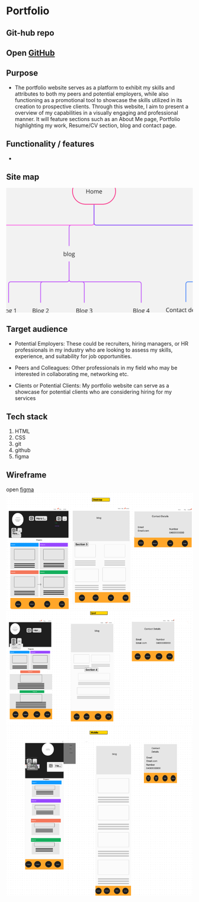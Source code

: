 # Portfolio

## Git-hub repo 
Open [GitHub](https://github.com/Sam559I/Portfolio)
- 
## Purpose
- The portfolio website serves as a platform to exhibit my skills and attributes to both my peers and potential employers, while also functioning as a promotional tool to showcase the skills utilized in its creation to prospective clients. Through this website, I aim to present a  overview of my capabilities in a visually engaging and professional manner. It will feature sections such as an About Me page, Portfolio highlighting my work, Resume/CV section, blog and contact page.

## Functionality / features
- 
## Site map
![alt text](img/sitemap.jpg)

## Target audience
- Potential Employers: These could be recruiters, hiring managers, or HR professionals in my industry who are looking to assess my  skills, experience, and suitability for job opportunities.

- Peers and Colleagues: Other professionals in my field who may be interested in collaborating me, networking etc.

- Clients or Potential Clients: My portfolio website can serve as a showcase for potential clients who are considering hiring for my services

## Tech stack
1. HTML
2. CSS
3. git
4. github
5. figma

## Wireframe
open [figma](https://www.figma.com/file/UGwWoGLfsIBdnsMtpguGNc/Untitled?type=whiteboard&node-id=0-1&t=TsFUi8y45Unmmbtd-0)
![alt text](img/Desktop-design.png)
![alt text](img/ipad-design.png)
![alt text](img/mobile-design.png)